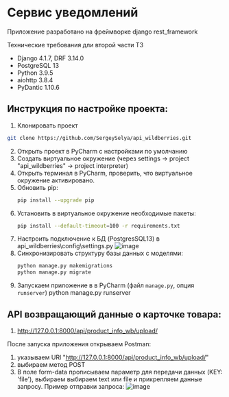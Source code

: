 # Сервис уведомлений

Приложение разработано на фреймворке django rest_framework

Технические требования дли второй части ТЗ
* Django 4.1.7, DRF 3.14.0
* PostgreSQL 13
* Python 3.9.5
* aiohttp 3.8.4
* PyDantic 1.10.6

## Инструкция по настройке проекта:

1. Клонировать проект
```bash
git clone https://github.com/SergeySelya/api_wildberries.git
```
2. Открыть проект в PyCharm с наcтройками по умолчанию
3. Создать виртуальное окружение (через settings -> project "api_wildberries" -> project interpreter)
4. Открыть терминал в PyCharm, проверить, что виртуальное окружение активировано.
5. Обновить pip:
   ```bash
   pip install --upgrade pip
   ```
6. Установить в виртуальное окружение необходимые пакеты: 
   ```bash
   pip install --default-timeout=100 -r requirements.txt
   ```
7. Настроить подключение к БД (PostgresSQL13) в api_wildberries\config\settings.py 
![image](https://user-images.githubusercontent.com/88445455/224683654-7f106c66-d4e8-4db5-aeba-8c2477891201.png)
8. Синхронизировать структуру базы данных с моделями: 
   ```bash
   python manage.py makemigrations
   python manage.py migrate
   ```
10. Запускаем приложение в в PyCharm (файл `manage.py`, опция `runserver`)
python manage.py runserver

## API возвращающий данные о карточке товара:
1. http://127.0.0.1:8000/api/product_info_wb/upload/

После запуска приложения открываем Postman:
1) указываем URl "http://127.0.0.1:8000/api/product_info_wb/upload/"
2) выбираем метод POST
3) В поле form-data прописываем параметр для передачи данных (KEY: 'file'), выбираем выбираем text или file и прикрепляем данные запросу.
Пример отправки запроса:
![image](https://user-images.githubusercontent.com/88445455/224682803-fdb201bd-1e77-4994-ab87-c5f8d488f6b0.png)




